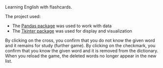 Learning English with flashcards.

The project used:
* The [Pandas package](https://pandas.pydata.org/docs/index.html) was used to work with data
* The [Tkinter package](https://docs.python.org/3/library/tkinter.html) was used for display and visualization

By clicking on the cross, you confirm that you do not know the given word and it remains for study (further game).
By clicking on the checkmark, you confirm that you know the given word and it is removed from the dictionary. When you reload the game, the deleted words no longer appear in the new list.